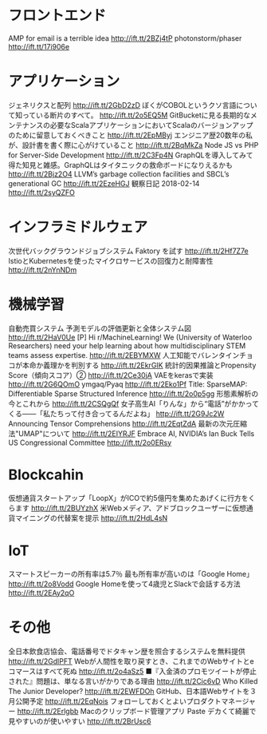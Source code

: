 # フロントエンド
AMP for email is a terrible idea http://ift.tt/2BZj4tP
photonstorm/phaser http://ift.tt/17i906e

# アプリケーション
ジェネリクスと配列 http://ift.tt/2GbD2zD
ぼくがCOBOLというクソ言語について知っている断片のすべて。 http://ift.tt/2o5EQ5M
GitBucketに見る長期的なメンテナンスの必要なScalaアプリケーションにおいてScalaのバージョンアップのために留意しておくべきこと http://ift.tt/2EpMByj
エンジニア歴20数年の私が、設計書を書く際に心がけていること http://ift.tt/2BqMkZa
Node JS vs PHP for Server-Side Development http://ift.tt/2C3Fp4N
GraphQLを導入してみて得た知見と雑感。GraphQLはタイタニックの救命ボードになりえるかも http://ift.tt/2Bjz2O4
LLVM’s garbage collection facilities and SBCL’s generational GC http://ift.tt/2EzeHGJ
観察日記 2018-02-14 http://ift.tt/2syQZFO

# インフラミドルウェア
次世代バックグラウンドジョブシステム Faktory を試す http://ift.tt/2Hf7Z7e
IstioとKubernetesを使ったマイクロサービスの回復力と耐障害性 http://ift.tt/2nYnNDm

# 機械学習
自動売買システム 予測モデルの評価更新と全体システム図 http://ift.tt/2HaV0Ue
[P] Hi r/MachineLearning! We (University of Waterloo Researchers) need your help learning about how multidisciplinary STEM teams assess expertise. http://ift.tt/2EBYMXW
人工知能でバレンタインチョコが本命か義理かを判別する http://ift.tt/2EkrGIK
統計的因果推論とPropensity Score（傾向スコア）② http://ift.tt/2Ce30jA
VAEをkerasで実装 http://ift.tt/2G6QOmO
ymgaq/Pyaq http://ift.tt/2Eko1Pf
Title: SparseMAP: Differentiable Sparse Structured Inference http://ift.tt/2o0p5gg
形態素解析の今とこれから http://ift.tt/2CSQgQf
女子高生AI「りんな」から“電話”がかかってくる――「私たちって付き合ってるんだよね」 http://ift.tt/2G9Jc2W
Announcing Tensor Comprehensions http://ift.tt/2EqtZdA
最新の次元圧縮法"UMAP"について http://ift.tt/2EIYRJF
Embrace AI, NVIDIA’s Ian Buck Tells US Congressional Committee http://ift.tt/2o0ERsy

# Blockcahin
仮想通貨スタートアップ「LoopX」がICOで約5億円を集めたあげくに行方をくらます http://ift.tt/2BUYzhX
米Webメディア、アドブロックユーザーに仮想通貨マイニングの代替案を提示 http://ift.tt/2HdL4sN

# IoT
スマートスピーカーの所有率は5.7％ 最も所有率が高いのは「Google Home」 http://ift.tt/2o8Vodd
Google Homeを使って4歳児とSlackで会話する方法 http://ift.tt/2EAy2qO

# その他
全日本飲食店協会、電話番号でドタキャン歴を照合するシステムを無料提供 http://ift.tt/2GdlPFT
Webが人間性を取り戻すとき、これまでのWebサイトとeコマースはすべて死ぬ http://ift.tt/2o4aSz5
■『入金済のプロモツイートが停止された』問題は、単なる言いがかりである理由 http://ift.tt/2Cic6vD
Who Killed The Junior Developer? http://ift.tt/2EWFDOh
GitHub、日本語Webサイトを３月公開予定 http://ift.tt/2EqNois
フォローしておくとよいプロダクトマネージャー http://ift.tt/2Erlgbb
Macのクリップボード管理アプリ Paste デカくて綺麗で見やすいのが使いやすい http://ift.tt/2BrUsc6
